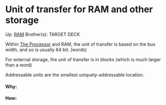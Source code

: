 # Unit of transfer for RAM and other storage

Up: [RAM](ram)
Brother(s):
TARGET DECK

Within [The Processor](the_processor) and RAM, the unit of transfer is based on the bus width, and so is usually 64 bit. (words)

For external storage, the unit of transfer is in blocks (which is much larger than a word)

Addressable units are the smallest uniquely-addressable location.





































#### Why:
#### How:









